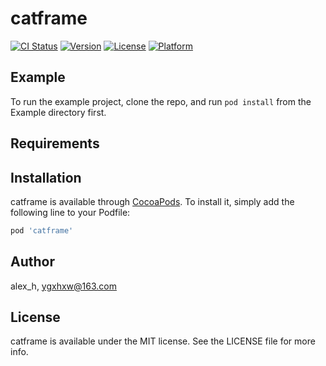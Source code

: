 # catframe

[![CI Status](https://img.shields.io/travis/alex_h/catframe.svg?style=flat)](https://travis-ci.org/alex_h/catframe)
[![Version](https://img.shields.io/cocoapods/v/catframe.svg?style=flat)](https://cocoapods.org/pods/catframe)
[![License](https://img.shields.io/cocoapods/l/catframe.svg?style=flat)](https://cocoapods.org/pods/catframe)
[![Platform](https://img.shields.io/cocoapods/p/catframe.svg?style=flat)](https://cocoapods.org/pods/catframe)

## Example

To run the example project, clone the repo, and run `pod install` from the Example directory first.

## Requirements

## Installation

catframe is available through [CocoaPods](https://cocoapods.org). To install
it, simply add the following line to your Podfile:

```ruby
pod 'catframe'
```

## Author

alex_h, ygxhxw@163.com

## License

catframe is available under the MIT license. See the LICENSE file for more info.
